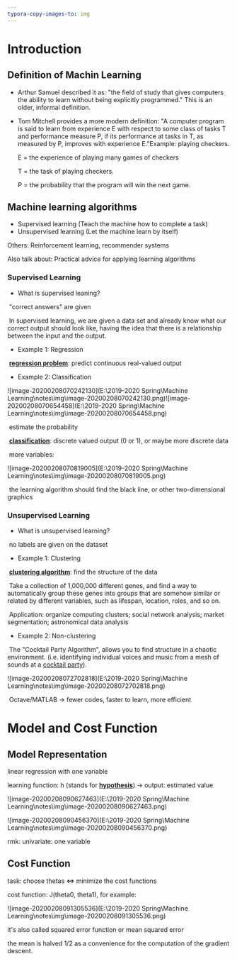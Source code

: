 ```yaml
---
typora-copy-images-to: img
---
```


# Introduction

## Definition of Machin Learning

- Arthur Samuel described it as: "the field of study that gives computers the ability to learn without being explicitly programmed." This is an older, informal definition.

- Tom Mitchell provides a more modern definition: "A computer program is said to learn from experience E with respect to some class of tasks T and performance measure P, if its performance at tasks in T, as measured by P, improves with experience E."Example: playing checkers.

  E = the experience of playing many games of checkers

  T = the task of playing checkers.

  P = the probability that the program will win the next game.

## Machine learning algorithms

- Supervised learning (Teach the machine how to complete a task)
- Unsupervised learning (Let the machine learn by itself)

Others: Reinforcement learning, recommender systems

Also talk about: Practical advice for applying learning algorithms

### Supervised Learning

- What is supervised leaning?

​	"correct answers" are given

​	In supervised learning, we are given a data set and already know what our correct output should look like, having the idea that there is a relationship between the input and the output.

- Example 1: Regression

​	<u>**regression problem**</u>: predict continuous real-valued output

- Example 2: Classification

![image-20200208070242130](E:\2019-2020 Spring\Machine Learning\notes\img\image-20200208070242130.png)![image-20200208070654458](E:\2019-2020 Spring\Machine Learning\notes\img\image-20200208070654458.png)

​	estimate the probability

​	<u>**classification**</u>: discrete valued output (0 or 1), or maybe more discrete data 

​	more variables:

![image-20200208070819005](E:\2019-2020 Spring\Machine Learning\notes\img\image-20200208070819005.png)

​	the learning algorithm should find the black line, or other two-dimensional graphics

### Unsupervised Learning

- What is unsupervised learning?

​	no labels are given on the dataset

- Example 1: Clustering

​	<u>**clustering algorithm**</u>: find the structure of the data

​	Take a collection of 1,000,000 different genes, and find a way to automatically group these genes into groups that are somehow similar or related by different variables, such as lifespan, location, roles, and so on.

​	Application: organize computing clusters; social network analysis; market segmentation; astronomical data analysis

- Example 2: Non-clustering

​	The "Cocktail Party Algorithm", allows you to find structure in a chaotic environment. (i.e. identifying individual voices and music from a mesh of sounds at a [cocktail party](https://en.wikipedia.org/wiki/Cocktail_party_effect)).

![image-20200208072702818](E:\2019-2020 Spring\Machine Learning\notes\img\image-20200208072702818.png)

​	Octave/MATLAB -> fewer codes, faster to learn, more efficient

# Model and Cost Function

## Model Representation

linear regression with one variable

learning function: h (stands for **<u>hypothesis</u>**) -> output: estimated value

![image-20200208090627463](E:\2019-2020 Spring\Machine Learning\notes\img\image-20200208090627463.png)

![image-20200208090456370](E:\2019-2020 Spring\Machine Learning\notes\img\image-20200208090456370.png)

rmk: univariate: one variable

## Cost Function

task: choose thetas <=> minimize the cost functions

cost function:  J(theta0, theta1), for example:

![image-20200208091305536](E:\2019-2020 Spring\Machine Learning\notes\img\image-20200208091305536.png)

it's also called squared error function or mean squared error

the mean is halved 1/2 as a convenience for the computation of the gradient descent.

